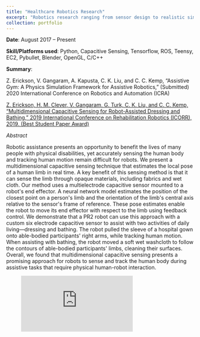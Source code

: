 ```yaml
---
title: "Healthcare Robotics Research"
excerpt: "Robotics research ranging from sensor design to realistic simulation. <br/><a href="https://vumz.github.io/portfolio/portfolio-1/"><img src='/images/ResearchLanding.png'></a>"
collection: portfolio
---
```


**Date**: August 2017 – Present

**Skill/Platforms used**: Python, Capacitive Sensing, Tensorflow, ROS, Teensy, EC2, Pybullet, Blender, OpenGL, C/C++

**Summary**: 

Z. Erickson, V. Gangaram, A. Kapusta, C. K. Liu, and C. C. Kemp, “Assistive Gym: A Physics Simulation Framework for Assistive Robotics,” (Submitted) 2020 International Conference on Robotics and Automation (ICRA)

[Z. Erickson, H. M. Clever, V. Gangaram, G. Turk, C. K. Liu, and C. C. Kemp, “Multidimensional Capacitive Sensing for Robot-Assisted Dressing and Bathing,” 2019 International Conference on Rehabilitation Robotics (ICORR), 2019. (Best Student Paper Award)](https://arxiv.org/pdf/1904.02111.pdf)

*Abstract*

Robotic assistance presents an opportunity to benefit the lives of many people with physical disabilities, yet accurately sensing the human body and tracking human motion remain difficult for robots. We present a multidimensional capacitive sensing technique that estimates the local pose of a human limb in real time. A key benefit of this sensing method is that it can sense the limb through opaque materials, including fabrics and wet cloth. Our method uses a multielectrode capacitive sensor mounted to a robot's end effector. A neural network model estimates the position of the closest point on a person's limb and the orientation of the limb's central axis relative to the sensor's frame of reference. These pose estimates enable the robot to move its end effector with respect to the limb using feedback control. We demonstrate that a PR2 robot can use this approach with a custom six electrode capacitive sensor to assist with two activities of daily living—dressing and bathing. The robot pulled the sleeve of a hospital gown onto able-bodied participants' right arms, while tracking human motion. When assisting with bathing, the robot moved a soft wet washcloth to follow the contours of able-bodied participants' limbs, cleaning their surfaces. Overall, we found that multidimensional capacitive sensing presents a promising approach for robots to sense and track the human body during assistive tasks that require physical human-robot interaction.

<figure class="video_container">
  <iframe src="https://www.youtube.com/embed/3qKkkx9wshY" frameborder="0" allowfullscreen="true"> </iframe>
</figure>



